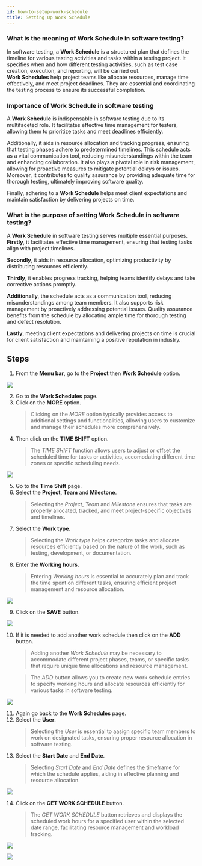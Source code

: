 ```yaml
---
id: how-to-setup-work-schedule
title: Setting Up Work Schedule
---
```


### What is the meaning of Work Schedule in software testing?

In software testing, a **Work Schedule** is a structured plan that defines the timeline for various testing activities and tasks within a testing project. It specifies when and how different testing activities, such as test case creation, execution, and reporting, will be carried out.  
**Work Schedules** help project teams like allocate resources, manage time effectively, and meet project deadlines. They are essential and coordinating the testing process to ensure its successful completion.

### Importance of Work Schedule in software testing

A **Work Schedule** is indispensable in software testing due to its multifaceted role. It facilitates effective time management for testers, allowing them to prioritize tasks and meet deadlines efficiently. 

Additionally, it aids in resource allocation and tracking progress, ensuring that testing phases adhere to predetermined timelines. This schedule acts as a vital communication tool, reducing misunderstandings within the team and enhancing collaboration. It also plays a pivotal role in risk management, allowing for proactive measures to mitigate potential delays or issues. Moreover, it contributes to quality assurance by providing adequate time for thorough testing, ultimately improving software quality.  

Finally, adhering to a **Work Schedule** helps meet client expectations and maintain satisfaction by delivering projects on time.

### What is the purpose of setting Work Schedule in software testing?

A **Work Schedule** in software testing serves multiple essential purposes.  
**Firstly**, it facilitates effective time management, ensuring that testing tasks align with project timelines.  

**Secondly**, it aids in resource allocation, optimizing productivity by distributing resources efficiently.  

**Thirdly**, it enables progress tracking, helping teams identify delays and take corrective actions promptly.  

**Additionally**, the schedule acts as a communication tool, reducing misunderstandings among team members. It also supports risk management by proactively addressing potential issues. Quality assurance benefits from the schedule by allocating ample time for thorough testing and defect resolution.  

**Lastly**, meeting client expectations and delivering projects on time is crucial for client satisfaction and maintaining a positive reputation in industry.

## Steps

1. From the **Menu bar**, go to the **Project** then **Work Schedule** option.

![](/img/how-tos/how-to-setup-work-schedule/work-schedule.png)

2. Go to the **Work Schedules** page.
3. Click on the **MORE** option.
   > Clicking on the *MORE* option typically provides access to additional settings and functionalities, allowing users to customize and manage their schedules more comprehensively.
4. Then click on the **TIME SHIFT** option.
   > The *TIME SHIFT* function allows users to adjust or offset the scheduled time for tasks or activities, accomodating different time zones or specific scheduling needs.

![](/img/how-tos/how-to-setup-work-schedule/more-time.png)

5. Go to the **Time Shift** page.
6. Select the **Project**, **Team** and **Milestone**.
   > Selecting the *Project*, *Team* and *Milestone* ensures that tasks are properly allocated, tracked, and meet project-specific objectives and timelines.
7. Select the **Work type**.
   > Selecting the *Work type* helps categorize tasks and allocate resources efficiently based on the nature of the work, such as testing, development, or documentation. 
8. Enter the **Working hours**.
   > Entering *Working hours* is essential to accurately plan and track the time spent on different tasks, ensuring efficient project management and resource allocation.

![](/img/how-tos/how-to-setup-work-schedule/work-project.png)

9. Click on the **SAVE** button.

![](/img/how-tos/how-to-setup-work-schedule/save-work.png)

10. If it is needed to add another work schedule then click on the **ADD** button.
    > Adding another *Work Schedule* may be necessary to accommodate different project phases, teams, or specific tasks that require unique time allocations and resource management.

    > The *ADD* button allows you to create new work schedule entries to specify working hours and allocate resources efficiently for various tasks in software testing.

![](/img/how-tos/how-to-setup-work-schedule/add-button.png)

11. Again go back to the **Work Schedules** page.
12. Select the **User**.
    > Selecting the *User* is essential to aasign specific team members to work on designated tasks, ensuring proper resource allocation in software testing.
13. Select the **Start Date** and **End Date**.
    > Selecting *Start Date* and *End Date* defines the timeframe for which the schedule applies, aiding in effective planning and resource allocation.

![](/img/how-tos/how-to-setup-work-schedule/work-save.png)

14. Click on the **GET WORK SCHEDULE** button.
    > The *GET WORK SCHEDULE* button retrieves and displays the scheduled work hours for a specified user within the selected date range, facilitating resource management and workload tracking.

![](/img/how-tos/how-to-setup-work-schedule/get-work.png)

![](/img/how-tos/how-to-setup-work-schedule/work-log.png)

